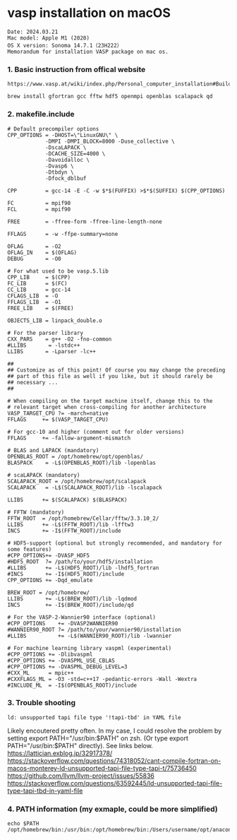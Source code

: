 # vasp installation on macOS
	Date: 2024.03.21
	Mac model: Apple M1 (2020)
	OS X version: Sonoma 14.7.1（23H222）
	Memorandum for installation VASP package on mac os. 

### 1. Basic instruction from offical website
	https://www.vasp.at/wiki/index.php/Personal_computer_installation#Building_VASP_6.5.1_on_Mac_OS_X_(Apple_Silicon_M1/2/3/4)
 	
  	brew install gfortran gcc fftw hdf5 openmpi openblas scalapack qd

### 2. makefile.include
	# Default precompiler options
	CPP_OPTIONS = -DHOST=\"LinuxGNU\" \
              	-DMPI -DMPI_BLOCK=8000 -Duse_collective \
              	-DscaLAPACK \
              	-DCACHE_SIZE=4000 \
              	-Davoidalloc \
              	-Dvasp6 \
              	-Dtbdyn \
              	-Dfock_dblbuf

	CPP         = gcc-14 -E -C -w $*$(FUFFIX) >$*$(SUFFIX) $(CPP_OPTIONS)

	FC          = mpif90
	FCL         = mpif90

	FREE        = -ffree-form -ffree-line-length-none

	FFLAGS      = -w -ffpe-summary=none

	OFLAG       = -O2
	OFLAG_IN    = $(OFLAG)
	DEBUG       = -O0

	# For what used to be vasp.5.lib
	CPP_LIB     = $(CPP)
	FC_LIB      = $(FC)
	CC_LIB      = gcc-14
	CFLAGS_LIB  = -O
	FFLAGS_LIB  = -O1
	FREE_LIB    = $(FREE)

	OBJECTS_LIB = linpack_double.o

	# For the parser library
	CXX_PARS    = g++ -O2 -fno-common
	#LLIBS       = -lstdc++
	LLIBS       = -Lparser -lc++

	##
	## Customize as of this point! Of course you may change the preceding
	## part of this file as well if you like, but it should rarely be
	## necessary ...
	##

	# When compiling on the target machine itself, change this to the
	# relevant target when cross-compiling for another architecture
	VASP_TARGET_CPU ?= -march=native
	FFLAGS     += $(VASP_TARGET_CPU)

	# For gcc-10 and higher (comment out for older versions)
	FFLAGS     += -fallow-argument-mismatch

	# BLAS and LAPACK (mandatory)
	OPENBLAS_ROOT = /opt/homebrew/opt/openblas/
	BLASPACK    = -L$(OPENBLAS_ROOT)/lib -lopenblas

	# scaLAPACK (mandatory)
	SCALAPACK_ROOT = /opt/homebrew/opt/scalapack
	SCALAPACK   = -L$(SCALAPACK_ROOT)/lib -lscalapack

	LLIBS      += $(SCALAPACK) $(BLASPACK)

	# FFTW (mandatory)
	FFTW_ROOT  = /opt/homebrew/Cellar/fftw/3.3.10_2/
	LLIBS      += -L$(FFTW_ROOT)/lib -lfftw3
	INCS       += -I$(FFTW_ROOT)/include

	# HDF5-support (optional but strongly recommended, and mandatory for some features)
	#CPP_OPTIONS+= -DVASP_HDF5
	#HDF5_ROOT  ?= /path/to/your/hdf5/installation
	#LLIBS      += -L$(HDF5_ROOT)/lib -lhdf5_fortran
	#INCS       += -I$(HDF5_ROOT)/include
	CPP_OPTIONS += -Dqd_emulate

	BREW_ROOT = /opt/homebrew/
	LLIBS       += -L$(BREW_ROOT)/lib -lqdmod
	INCS        += -I$(BREW_ROOT)/include/qd

	# For the VASP-2-Wannier90 interface (optional)
	#CPP_OPTIONS    += -DVASP2WANNIER90
	#WANNIER90_ROOT ?= /path/to/your/wannier90/installation
	#LLIBS          += -L$(WANNIER90_ROOT)/lib -lwannier

	# For machine learning library vaspml (experimental)
	#CPP_OPTIONS += -Dlibvaspml
	#CPP_OPTIONS += -DVASPML_USE_CBLAS
	#CPP_OPTIONS += -DVASPML_DEBUG_LEVEL=3
	#CXX_ML      = mpic++
	#CXXFLAGS_ML = -O3 -std=c++17 -pedantic-errors -Wall -Wextra
	#INCLUDE_ML  = -I$(OPENBLAS_ROOT)/include

### 3. Trouble shooting 
	ld: unsupported tapi file type '!tapi-tbd' in YAML file
Likely encoutered pretty often. In my case, I could resolve the problem by setting export PATH="/usr/bin:$PATH" on zsh. (Or type export PATH="/usr/bin:$PATH" directly). 
See links below. 
https://lattician.exblog.jp/32917378/
https://stackoverflow.com/questions/74318052/cant-compile-fortran-on-macos-monterey-ld-unsupported-tapi-file-type-tapi-t/75736450
https://github.com/llvm/llvm-project/issues/55836
https://stackoverflow.com/questions/63592445/ld-unsupported-tapi-file-type-tapi-tbd-in-yaml-file

### 4. PATH information (my exmaple, could be more simplified)
	echo $PATH
	/opt/homebrew/bin:/usr/bin:/opt/homebrew/bin:/Users/username/opt/anaconda3/bin:/Users/username/opt/anaconda3/condabin:/usr/bin:/usr/local/bin:/System/Cryptexes/App/usr/bin:/usr/bin:/bin:/usr/sbin:/sbin:/var/run/com.apple.security.cryptexd/codex.system/bootstrap/usr/local/bin:/var/run/com.apple.security.cryptexd/codex.system/bootstrap/usr/bin:/var/run/com.apple.security.cryptexd/codex.system/bootstrap/usr/appleinternal/bin:/opt/X11/bin:/Library/Apple/usr/bin:/Library/TeX/texbin:/opt/homebrew/opt/llvm/bin:/usr/local/bin:/opt/homebrew/bin:/Users/username/bin:/opt/homebrew/opt/llvm/bin:/usr/local/bin:/opt/homebrew/bin/:/Users/username/bin

